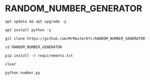 # RANDOM_NUMBER_GENERATOR
```
apt update && apt upgrade -y
```
```
apt install python -y
```
```
git clone https://github.com/MrMasterOfc/RANDOM_NUMBER_GENERATOR
```
```
cd RANDOM_NUMBER_GENERATOR
```
```
pip install -r requirements.txt
```
```
clear
```
```
python number.py
```

